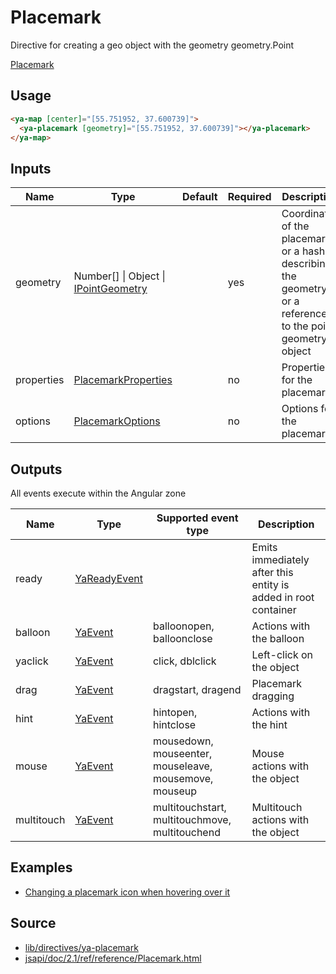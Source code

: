 # Placemark

Directive for creating a geo object with the geometry geometry.Point

[Placemark](https://custom-placemark.stackblitz.io ':include :type=iframe height=550px')

## Usage

```html
<ya-map [center]="[55.751952, 37.600739]">
  <ya-placemark [geometry]="[55.751952, 37.600739]"></ya-placemark>
</ya-map>
```

## Inputs

<table>
	<thead>
		<tr>
			<th>Name</th>
			<th>Type</th>
			<th>Default</th>
			<th>Required</th>
			<th>Description</th>
		</tr>
	</thead>
	<tbody>
		<tr>
			<td>geometry</td>
			<td>Number[] | Object | <a href="https://tech.yandex.ru/maps/jsapi/doc/2.1/ref/reference/IPointGeometry-docpage" target="_blank" rel="noopener">IPointGeometry</a></td>
			<td></td>
			<td>yes</td>
			<td>Coordinates of the placemark, or a hash describing the geometry, or a reference to the point geometry object</td>
		</tr>
		<tr>
			<td>properties</td>
			<td><a href="https://tech.yandex.ru/maps/jsapi/doc/2.1/ref/reference/Placemark-docpage/#Placemark__param-properties" target="_blank" rel="noopener">PlacemarkProperties</a></td>
			<td></td>
			<td>no</td>
			<td>Properties for the placemark</td>
		</tr>
		<tr>
			<td>options</td>
			<td><a href="https://tech.yandex.ru/maps/jsapi/doc/2.1/ref/reference/Placemark-docpage/#Placemark__param-options" target="_blank" rel="noopener">PlacemarkOptions</a></td>
			<td></td>
			<td>no</td>
			<td>Options for the placemark</td>
		</tr>
	</tbody>
</table>

## Outputs

All events execute within the Angular zone

| Name       | Type           | Supported event type                                  | Description                                                    |
| ---------- | -------------- | ----------------------------------------------------- | -------------------------------------------------------------- |
| ready      | [YaReadyEvent] |                                                       | Emits immediately after this entity is added in root container |
| balloon    | [YaEvent]      | balloonopen, balloonclose                             | Actions with the balloon                                       |
| yaclick    | [YaEvent]      | click, dblclick                                       | Left-click on the object                                       |
| drag       | [YaEvent]      | dragstart, dragend                                    | Placemark dragging                                             |
| hint       | [YaEvent]      | hintopen, hintclose                                   | Actions with the hint                                          |
| mouse      | [YaEvent]      | mousedown, mouseenter, mouseleave, mousemove, mouseup | Mouse actions with the object                                  |
| multitouch | [YaEvent]      | multitouchstart, multitouchmove, multitouchend        | Multitouch actions with the object                             |

[yareadyevent]: interfaces/ya-ready-event.md
[yaevent]: interfaces/event.md

## Examples

- [Changing a placemark icon when hovering over it](https://stackblitz.com/edit/changing-a-placemark-on-hover)

## Source

- [lib/directives/ya-placemark](https://github.com/ddubrava/angular8-yandex-maps/tree/master/projects/angular8-yandex-maps/src/lib/directives/ya-placemark)
- [jsapi/doc/2.1/ref/reference/Placemark.html](https://yandex.ru/dev/maps/jsapi/doc/2.1/ref/reference/Placemark.html)
